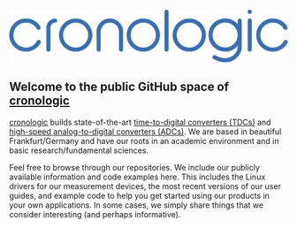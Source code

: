 ![alt text](crono_logo_2020.svg "")

## Welcome to the public GitHub space of [cronologic](https://www.cronologic.de "Come visit us!")

[cronologic](https://www.cronologic.de "Yeah, visit us, don't be shy!") builds state-of-the-art [time-to-digital converters (TDCs)](https://en.wikipedia.org/wiki/Time-to-digital_converter "Visit Wikipedia!") and [high-speed analog-to-digital converters (ADCs)](https://en.wikipedia.org/wiki/Analog-to-digital_converter "Visit Wikipedia!"). We are based in beautiful Frankfurt/Germany and have our roots in an academic environment and in basic research/fundamental sciences. 

Feel free to browse through our repositories. We include our publicly available information and code examples here. This includes the Linux drivers for our measurement devices, the most recent versions of our user guides, and example code to help you get started using our products in your own applications. In some cases, we simply share things that we consider interesting (and perhaps informative).

